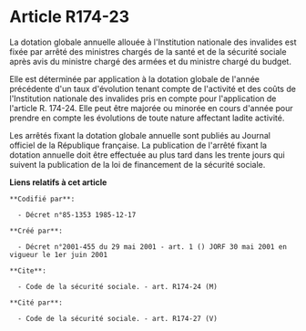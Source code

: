 # Article R174-23

La dotation globale annuelle allouée à l'Institution nationale des invalides est fixée par arrêté des ministres chargés de la
santé et de la sécurité sociale après avis du ministre chargé des armées et du ministre chargé du budget.

Elle est déterminée par application à la dotation globale de l'année précédente d'un taux d'évolution tenant compte de
l'activité et des coûts de l'Institution nationale des invalides pris en compte pour l'application de l'article R. 174-24.
Elle peut être majorée ou minorée en cours d'année pour prendre en compte les évolutions de toute nature affectant ladite
activité.

Les arrêtés fixant la dotation globale annuelle sont publiés au Journal officiel de la République française. La publication
de l'arrêté fixant la dotation annuelle doit être effectuée au plus tard dans les trente jours qui suivent la publication de
la loi de financement de la sécurité sociale.

**Liens relatifs à cet article**

	**Codifié par**:

	  - Décret n°85-1353 1985-12-17

	**Créé par**:

	  - Décret n°2001-455 du 29 mai 2001 - art. 1 () JORF 30 mai 2001 en vigueur le 1er juin 2001

	**Cite**:

	  - Code de la sécurité sociale. - art. R174-24 (M)

	**Cité par**:

	  - Code de la sécurité sociale. - art. R174-27 (V)
